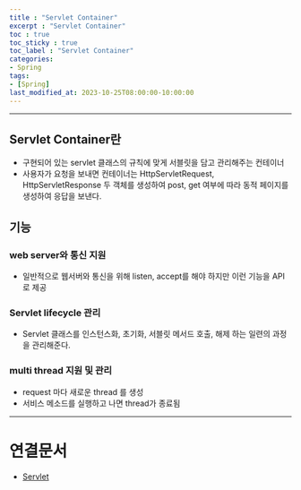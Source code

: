 ```yaml
---
title : "Servlet Container"
excerpt : "Servlet Container"
toc : true
toc_sticky : true
toc_label : "Servlet Container"
categories:
- Spring
tags:
- [Spring]
last_modified_at: 2023-10-25T08:00:00-10:00:00
---
```

  
---
  
##  Servlet Container란
- 구현되어 있는 servlet 클래스의 규칙에 맞게 서블릿을 담고 관리해주는 컨테이너
- 사용자가 요청을 보내면 컨테이너는 HttpServletRequest, HttpServletResponse 두 객체를 생성하여 post, get 여부에 따라 동적 페이지를 생성하여 응답을 보낸다.
  
## 기능
  
### web server와 통신 지원
- 일반적으로 웹서버와 통신을 위해 listen, accept를 해야 하지만 이런 기능을 API로 제공
  
### Servlet lifecycle 관리
- Servlet 클래스를 인스턴스화, 초기화, 서블릿 메서드 호출, 해제 하는 일련의 과정을 관리해준다.
  
### multi thread 지원 및 관리
- request 마다 새로운 thread 를 생성
- 서비스 메소드를 실행하고 나면 thread가 종료됨

---
  
# 연결문서
- [Servlet](../../spring/spring-Servlet)